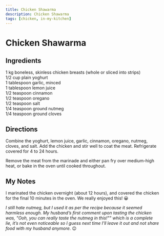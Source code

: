 ```yaml
---
title: Chicken Shawarma
description: Chicken Shawarma
tags: [chicken, in-my-kitchen]
---
```


# Chicken Shawarma

## Ingredients
1 kg boneless, skinless chicken breasts (whole or sliced into strips)  
1/2 cup plain yoghurt  
1 tablespoon garlic, minced  
1 tablespoon lemon juice  
1/2 teaspoon cinnamon  
1/2 teaspoon oregano  
1/2 teaspoon salt  
1/4 teaspoon ground nutmeg  
1/4 teaspoon ground cloves  

## Directions
Combine the yoghurt, lemon juice, garlic, cinnamon, oregano, nutmeg, cloves, and salt. Add the chicken and stir well to coat the meat. Refrigerate covered for 4 to 24 hours.

Remove the meat from the marinade and either pan fry over medium-high heat, or bake in the oven until cooked throughout.

## My Notes
I marinated the chicken overnight (about 12 hours), and covered the chicken for the final 10 minutes in the oven. We really enjoyed this! 😀

*I still hate nutmeg, but I used it as per the recipe because it seemed harmless enough. My husband’s first comment upon tasting the chicken was, "Ooh, you can really taste the nutmeg in this!"" which is a complete lie, it’s not even noticeable so I guess next time I’ll leave it out and not share food with my husband anymore.* 😉